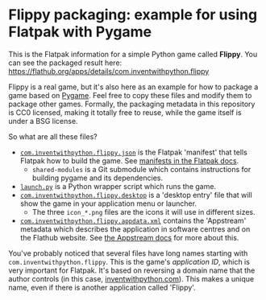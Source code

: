 # Flippy packaging: example for using Flatpak with Pygame

This is the Flatpak information for a simple Python game called **Flippy**.
You can see the packaged result here:
https://flathub.org/apps/details/com.inventwithpython.flippy

Flippy is a real game, but it's also here as an example for how to package
a game based on [Pygame](https://www.pygame.org/news). Feel free to copy
these files and modify them to package other games. Formally, the packaging
metadata in this repository is CC0 licensed, making it totally free to reuse,
while the game itself is under a BSG license.

So what are all these files?

- [`com.inventwithpython.flippy.json`](https://github.com/flathub/com.inventwithpython.flippy/blob/master/com.inventwithpython.flippy.json)
  is the Flatpak 'manifest' that tells Flatpak how to build the game.
  See [manifests in the Flatpak docs](http://docs.flatpak.org/en/latest/manifests.html).
  - `shared-modules` is a Git submodule which contains instructions for building
    pygame and its dependencies.
- [`launch.py`](https://github.com/flathub/com.inventwithpython.flippy/blob/master/launch.py)
  is a Python wrapper script which runs the game.
- [`com.inventwithpython.flippy.desktop`](https://github.com/flathub/com.inventwithpython.flippy/blob/master/com.inventwithpython.flippy.desktop)
  is a 'desktop entry' file that will show the game in your application menu or launcher.
  - The three `icon_*.png` files are the icons it will use in different sizes.
- [`com.inventwithpython.flippy.appdata.xml`](https://github.com/flathub/com.inventwithpython.flippy/blob/master/com.inventwithpython.flippy.appdata.xml)
  contains the 'Appstream' metadata which describes the application in
  software centres and on the Flathub website. See
  [the Appstream docs](https://www.freedesktop.org/software/appstream/docs/index.html)
  for more about this.

You've probably noticed that several files have long names starting with
`com.inventwithpython.flippy`.
This is the game's *application ID*, which is very important for Flatpak.
It's based on reversing a domain name that the author controls (in this case,
[inventwithpython.com](https://inventwithpython.com/)).
This makes a unique name, even if there is another application called 'Flippy'.
